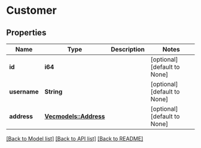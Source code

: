 # Customer

## Properties
Name | Type | Description | Notes
------------ | ------------- | ------------- | -------------
**id** | **i64** |  | [optional] [default to None]
**username** | **String** |  | [optional] [default to None]
**address** | [**Vec<models::Address>**](Address.md) |  | [optional] [default to None]

[[Back to Model list]](../README.md#documentation-for-models) [[Back to API list]](../README.md#documentation-for-api-endpoints) [[Back to README]](../README.md)


